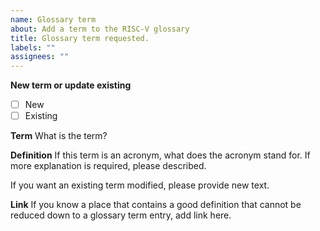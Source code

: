 ```yaml
---
name: Glossary term
about: Add a term to the RISC-V glossary
title: Glossary term requested.
labels: ""
assignees: ""
---
```


**New term or update existing**

- [ ] New
- [ ] Existing

**Term**
What is the term?

**Definition**
If this term is an acronym, what does the acronym stand for. If more explanation is required, please described.

If you want an existing term modified, please provide new text.

**Link**
If you know a place that contains a good definition that cannot be reduced down to a glossary term entry, add link here.

